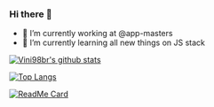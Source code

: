 ### Hi there 👋

- 🔭 I’m currently working at @app-masters
- 🌱 I’m currently learning all new things on JS stack
<!--
- 👯 I’m looking to collaborate on ...
- 🤔 I’m looking for help with ...
- 💬 Ask me about ...
- 📫 How to reach me: ...
- 😄 Pronouns: ...
- ⚡ Fun fact: ...
-->

[![Vini98br's github stats](https://github-readme-stats.vercel.app/api?username=Vini98br&count_private=true&show_icons=true&theme=dracula)](https://github.com/anuraghazra/github-readme-stats)

[![Top Langs](https://github-readme-stats.vercel.app/api/top-langs/?username=Vini98br&count_private=true&theme=dracula)](https://github.com/anuraghazra/github-readme-stats)


[![ReadMe Card](https://github-readme-stats.vercel.app/api/pin/?username=app-masters&repo=hubstaff-node-client&theme=dracula)](https://github.com/app-masters/hubstaff-node-client)
